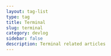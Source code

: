 ```yaml
---
layout: tag-list
type: tag
title: Terminal
slug: terminal
category: devlog
sidebar: false
description: Terminal related articles
---
```

